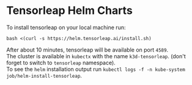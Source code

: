 # Tensorleap Helm Charts

To install tensorleap on your local machine run:

```
bash <(curl -s https://helm.tensorleap.ai/install.sh)
```

After about 10 minutes, tensorleap will be available on port `4589`. \
The cluster is available in `kubectx` with the name `k3d-tensorleap`. (don't forget to switch to `tensorleap` namespace). \
To see the `helm` installation output run `kubectl logs -f -n kube-system job/helm-install-tensorleap`.
